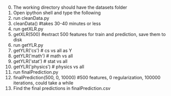 0. The working directory should have the datasets folder
1. Open ipython shell and type the following
2. run cleanData.py
3. cleanData() #takes 30-40 minutes or less
4. run getXLR.py
5. getXLR(500) #extract 500 features for train and prediction, save them to disk
6. run getYLR.py
7. getYLR('cs') # cs vs all as Y
8. getYLR('math') # math vs all
9. getYLR('stat') # stat vs all
10. getYLR('physics') # physics vs all
11. run finalPrediction.py
12. finalPrediction(500, 0, 10000) #500 features, 0 regularization, 100000 iterations, could take a while
13. Find the final predictions in finalPrediction.csv

